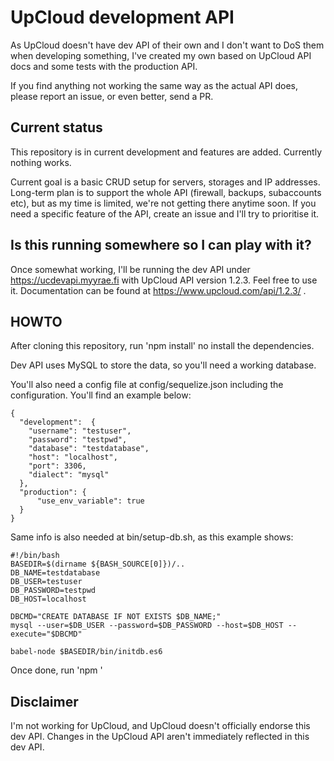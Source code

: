 # UpCloud development API

As UpCloud doesn't have dev API of their own and I don't want to DoS them when developing something, I've created my own based on UpCloud API docs and some tests with the production API.

If you find anything not working the same way as the actual API does, please report an issue, or even better, send a PR.

## Current status

This repository is in current development and features are added. Currently nothing works.

Current goal is a basic CRUD setup for servers, storages and IP addresses. Long-term plan is to support the whole API (firewall, backups, subaccounts etc), but as my time is limited, we're not getting there anytime soon. If you need a specific feature of the API, create an issue and I'll try to prioritise it.

## Is this running somewhere so I can play with it?

Once somewhat working, I'll be running the dev API under https://ucdevapi.myyrae.fi with UpCloud API version 1.2.3. Feel free to use it. Documentation can be found at https://www.upcloud.com/api/1.2.3/ .

## HOWTO

After cloning this repository, run 'npm install' no install the dependencies.

Dev API uses MySQL to store the data, so you'll need a working database.

You'll also need a config file at config/sequelize.json including the configuration. You'll find an example below:

```
{
  "development":  {
    "username": "testuser",
    "password": "testpwd",
    "database": "testdatabase",
    "host": "localhost",
    "port": 3306,
    "dialect": "mysql"
  },
  "production": {
      "use_env_variable": true
  }
}
```

Same info is also needed at bin/setup-db.sh, as this example shows:

```
#!/bin/bash
BASEDIR=$(dirname ${BASH_SOURCE[0]})/.. 
DB_NAME=testdatabase
DB_USER=testuser
DB_PASSWORD=testpwd
DB_HOST=localhost

DBCMD="CREATE DATABASE IF NOT EXISTS $DB_NAME;"
mysql --user=$DB_USER --password=$DB_PASSWORD --host=$DB_HOST --execute="$DBCMD"

babel-node $BASEDIR/bin/initdb.es6
```

Once done, run 'npm '

## Disclaimer

I'm not working for UpCloud, and UpCloud doesn't officially endorse this dev API. Changes in the UpCloud API aren't immediately reflected in this dev API.
